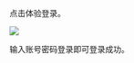 <IntegrationDetailCard :title="`体验登录`">

点击体验登录。

![](~@imagesZhCn/integration/airflow/3-1.png)

输入账号密码登录即可登录成功。

</IntegrationDetailCard>
